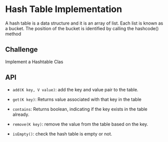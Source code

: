# Hash Table Implementation

A hash table is a data structure and it is an array of list. Each list is known as a bucket. The position of the bucket is identified by calling the hashcode() method

## Challenge

Implement a Hashtable Clas

## API

* `add(K key, V value)`: add the key and value pair to the table.

* `get(K key)`: Returns value associated with that key in the table

* `contains`: Returns boolean, indicating if the key exists in the table already.

* `remove(K key)`: remove the value from the table based on the key.

* `isEmpty()`: check the hash table is empty or not.